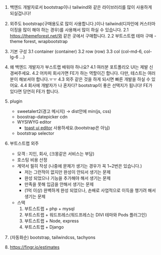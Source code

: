 1. 백엔드 개발자로서 bootstrap이나 tailwind와 같은 라이브러리를 많이 사용하게 되실겁니다!

2. 외주도 bootstrap(구매용도로 많이 사용합니다.)이나 tailwind(디자인에 커스터마이징을 많이 해야 하는 경우)를 사용해서 많이 하실 수 있습니다.
2.1 https://themeforest.net/와 같은 곳에서 구매합니다.
2.2 부트스트랩 테마 구매 - theme forest, wrapbootstrap

3. 기본 구성
3.1 container (container)
3.2 row (row)
3.3 col (col-md-6, col-lg-6 ...)

4. 왜 백엔드 개발자가 부스트랩 배워야 하나요?
4.1 여러분 포트폴리오 UI는 제발 신경써주세요.
4.2 어차피 회사가면 FE가 하는 역할이긴 합니다. 다만, 테스트는 여러분이 해보셔야 합니다.ㅜㅜ
4.3 외주 같은 것을 하게 되시면 빠른 개발을 하실 수 있어요. 
4.4 회사에 개발자가 나 혼자다? bootstrap이 좋은 선택지가 됩니다! FE가 있다면 당연히 FE가 합니다.

5. plugin
    - sweetalert2(경고 메시지) -> dist안에 min(js, css)
    - boostrap-datepicker cdn
    - WYSIWYG editor
        - [toast ui editor](https://ui.toast.com/tui-editor) 사용하세요.(bootstrap은 아님)
    - bootstrap selector

6. 부트스트랩 외주
    - 모객 : 지인, 회사, (크몽같은 서비스는 부담)
    - 호스팅 비용 산정
    - 계약서 필히 작성 (나중에 문제가 생기는 경우가 꼭 1~2번은 있습니다.)
        - 저는 그런적이 없지만 완성이 안되서 생기는 문제
        - 완성 되었으나 기능을 추가해야 해서 생기는 문제
        - 만족을 못해 입금을 안해서 생기는 문제
        - (1억 이상) 완벽하게 완성 되었으나, 손배로 사업적으로 이득을 챙기려 해서 생기는 문제
    - 스택
        1. 부트스트랩 + php + mysql
        2. 부트스트랩 + 워드프레스(워드프레스는 DIVI 테마와 Pods 플러그인)
        3. 부트스트랩 + Node, express
        4. 부트스트랩 + Django

7. (자동화순) bootstrap, tailwindcss, tachyons

8. https://fingr.io/estimates
